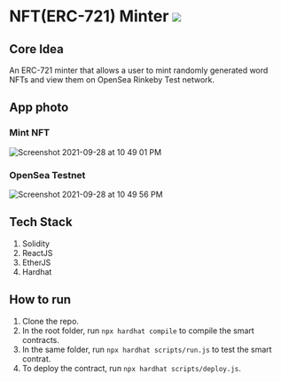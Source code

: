 # NFT(ERC-721) Minter <img src="https://img.icons8.com/external-wanicon-lineal-color-wanicon/64/000000/external-nft-nft-wanicon-lineal-color-wanicon.png"/>

## Core Idea

An ERC-721 minter that allows a user to mint randomly generated word NFTs and view them on OpenSea Rinkeby Test network.

## App photo

### Mint NFT

![Screenshot 2021-09-28 at 10 49 01 PM](https://user-images.githubusercontent.com/35381035/135135064-c23e5bdb-a530-49c2-9fbc-b58dd92e292c.png)

### OpenSea Testnet

![Screenshot 2021-09-28 at 10 49 56 PM](https://user-images.githubusercontent.com/35381035/135135115-14400b04-6b81-4b10-a362-4738c46f67ed.png)

## Tech Stack

1. Solidity
2. ReactJS
3. EtherJS
3. Hardhat 

## How to run

1. Clone the repo.
2. In the root folder, run `npx hardhat compile` to compile the smart contracts.
3. In the same folder, run `npx hardhat scripts/run.js` to test the smart contrat.
4. To deploy the contract, run `npx hardhat scripts/deploy.js`.
